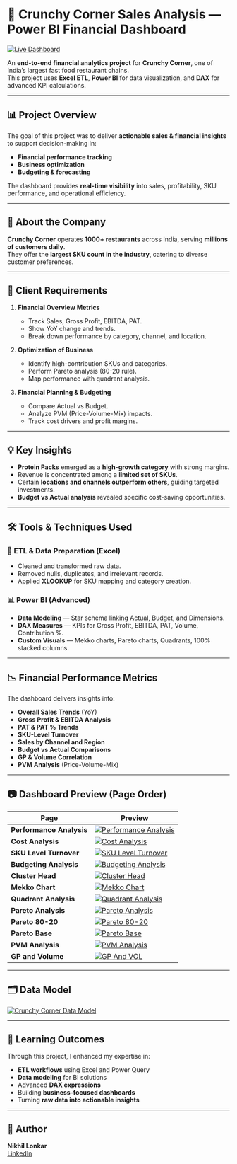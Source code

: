 # 🍔 Crunchy Corner Sales Analysis — Power BI Financial Dashboard

[![Live Dashboard](https://img.shields.io/badge/View-Live%20Dashboard-blue?style=for-the-badge&logo=powerbi)](https://app.powerbi.com/view?r=eyJrIjoiMTE4NDdlYjItNTYyNS00OGI0LTkxZTgtZDc0NGQ4NGQ4MjBjIiwidCI6IjNiYTNhODMxLTFkMzItNDA4My1hMzBjLWQ0YTk0NGYzNWI3ZSJ9)

An **end-to-end financial analytics project** for **Crunchy Corner**, one of India’s largest fast food restaurant chains.  
This project uses **Excel ETL**, **Power BI** for data visualization, and **DAX** for advanced KPI calculations.

---

## 📊 Project Overview
The goal of this project was to deliver **actionable sales & financial insights** to support decision-making in:

- **Financial performance tracking**
- **Business optimization**
- **Budgeting & forecasting**

The dashboard provides **real-time visibility** into sales, profitability, SKU performance, and operational efficiency.

---

## 🏢 About the Company
**Crunchy Corner** operates **1000+ restaurants** across India, serving **millions of customers daily**.  
They offer the **largest SKU count in the industry**, catering to diverse customer preferences.

---

## 🎯 Client Requirements

1. **Financial Overview Metrics**
   - Track Sales, Gross Profit, EBITDA, PAT.
   - Show YoY change and trends.
   - Break down performance by category, channel, and location.

2. **Optimization of Business**
   - Identify high-contribution SKUs and categories.
   - Perform Pareto analysis (80-20 rule).
   - Map performance with quadrant analysis.

3. **Financial Planning & Budgeting**
   - Compare Actual vs Budget.
   - Analyze PVM (Price-Volume-Mix) impacts.
   - Track cost drivers and profit margins.

---

## 💡 Key Insights

- **Protein Packs** emerged as a **high-growth category** with strong margins.
- Revenue is concentrated among a **limited set of SKUs**.
- Certain **locations and channels outperform others**, guiding targeted investments.
- **Budget vs Actual analysis** revealed specific cost-saving opportunities.

---

## 🛠 Tools & Techniques Used

### 📁 ETL & Data Preparation (Excel)
- Cleaned and transformed raw data.
- Removed nulls, duplicates, and irrelevant records.
- Applied **XLOOKUP** for SKU mapping and category creation.

### 📊 Power BI (Advanced)
- **Data Modeling** — Star schema linking Actual, Budget, and Dimensions.
- **DAX Measures** — KPIs for Gross Profit, EBITDA, PAT, Volume, Contribution %.
- **Custom Visuals** — Mekko charts, Pareto charts, Quadrants, 100% stacked columns.

---

## 📉 Financial Performance Metrics
The dashboard delivers insights into:
- **Overall Sales Trends** (YoY)
- **Gross Profit & EBITDA Analysis**
- **PAT & PAT % Trends**
- **SKU-Level Turnover**
- **Sales by Channel and Region**
- **Budget vs Actual Comparisons**
- **GP & Volume Correlation**
- **PVM Analysis** (Price-Volume-Mix)

---

## 📷 Dashboard Preview (Page Order)

| Page | Preview |
|------|---------|
| **Performance Analysis** | [![Performance Analysis](https://github.com/Nikhillonkar19-code/Crunchy-Corner-Sales-Analysis/blob/main/Performance%20Analysis.jpeg)](https://github.com/Nikhillonkar19-code/Crunchy-Corner-Sales-Analysis/blob/main/Performance%20Analysis.jpeg) |
| **Cost Analysis** | [![Cost Analysis](https://github.com/Nikhillonkar19-code/Crunchy-Corner-Sales-Analysis/blob/main/Cost%20Analysis.jpeg)](https://github.com/Nikhillonkar19-code/Crunchy-Corner-Sales-Analysis/blob/main/Cost%20Analysis.jpeg) |
| **SKU Level Turnover** | [![SKU Level Turnover](https://github.com/Nikhillonkar19-code/Crunchy-Corner-Sales-Analysis/blob/main/Sku%20Level%20Turnover.jpeg)](https://github.com/Nikhillonkar19-code/Crunchy-Corner-Sales-Analysis/blob/main/Sku%20Level%20Turnover.jpeg) |
| **Budgeting Analysis** | [![Budgeting Analysis](https://github.com/Nikhillonkar19-code/Crunchy-Corner-Sales-Analysis/blob/main/Budgeting%20Analysis.jpeg)](https://github.com/Nikhillonkar19-code/Crunchy-Corner-Sales-Analysis/blob/main/Budgeting%20Analysis.jpeg) |
| **Cluster Head** | [![Cluster Head](https://github.com/Nikhillonkar19-code/Crunchy-Corner-Sales-Analysis/blob/main/Cluster%20Head.jpeg)](https://github.com/Nikhillonkar19-code/Crunchy-Corner-Sales-Analysis/blob/main/Cluster%20Head.jpeg) |
| **Mekko Chart** | [![Mekko Chart](https://github.com/Nikhillonkar19-code/Crunchy-Corner-Sales-Analysis/blob/main/Mekko%20%20chart.jpeg)](https://github.com/Nikhillonkar19-code/Crunchy-Corner-Sales-Analysis/blob/main/Mekko%20%20chart.jpeg) |
| **Quadrant Analysis** | [![Quadrant Analysis](https://github.com/Nikhillonkar19-code/Crunchy-Corner-Sales-Analysis/blob/main/Quadrant%20Analysis.jpeg)](https://github.com/Nikhillonkar19-code/Crunchy-Corner-Sales-Analysis/blob/main/Quadrant%20Analysis.jpeg) |
| **Pareto Analysis** | [![Pareto Analysis](https://github.com/Nikhillonkar19-code/Crunchy-Corner-Sales-Analysis/blob/main/Pareto%20Analysis.jpeg)](https://github.com/Nikhillonkar19-code/Crunchy-Corner-Sales-Analysis/blob/main/Pareto%20Analysis.jpeg) |
| **Pareto 80-20** | [![Pareto 80-20](https://github.com/Nikhillonkar19-code/Crunchy-Corner-Sales-Analysis/blob/main/Pareto%2080-20.jpeg)](https://github.com/Nikhillonkar19-code/Crunchy-Corner-Sales-Analysis/blob/main/Pareto%2080-20.jpeg) |
| **Pareto Base** | [![Pareto Base](https://github.com/Nikhillonkar19-code/Crunchy-Corner-Sales-Analysis/blob/main/Pareto%20Base.jpeg)](https://github.com/Nikhillonkar19-code/Crunchy-Corner-Sales-Analysis/blob/main/Pareto%20Base.jpeg) |
| **PVM Analysis** | [![PVM Analysis](https://github.com/Nikhillonkar19-code/Crunchy-Corner-Sales-Analysis/blob/main/PVM%20Analysis.jpeg)](https://github.com/Nikhillonkar19-code/Crunchy-Corner-Sales-Analysis/blob/main/PVM%20Analysis.jpeg) |
| **GP and Volume** | [![GP And VOL](https://github.com/Nikhillonkar19-code/Crunchy-Corner-Sales-Analysis/blob/main/GP%20And%20VOL.jpeg)](https://github.com/Nikhillonkar19-code/Crunchy-Corner-Sales-Analysis/blob/main/GP%20And%20VOL.jpeg) |

---

## 🗂 Data Model
[![Crunchy Corner Data Model](https://github.com/Nikhillonkar19-code/Crunchy-Corner-Sales-Analysis/blob/main/Crunchy%20corner%20Data%20model.png)](https://github.com/Nikhillonkar19-code/Crunchy-Corner-Sales-Analysis/blob/main/Crunchy%20corner%20Data%20model.png)

---

## 🧠 Learning Outcomes
Through this project, I enhanced my expertise in:
- **ETL workflows** using Excel and Power Query
- **Data modeling** for BI solutions
- Advanced **DAX expressions**
- Building **business-focused dashboards**
- Turning **raw data into actionable insights**

---

## 👤 Author
**Nikhil Lonkar**  
[LinkedIn](https://linkedin.com/in/nikhil-lonkar-0436a1338)
